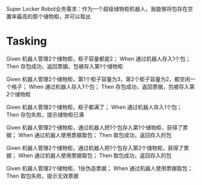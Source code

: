Super Locker Robot业务需求：作为一个超级储物柜机器人，我能够将包存在空置率最高的那个储物柜，并可以取出

# Tasking 

Given 机器人管理2个储物柜，柜子容量都是2；
When 通过机器人存入1个包；
Then 存包成功，返回票据，包被存入第1个储物柜

Given 机器人管理2个储物柜，第1个柜子容量为3，第2个柜子容量为2，都空闲一个格子；
When 通过机器人存入1个包；
Then 存包成功，返回票据，包被存入第2个储物柜

Given 机器人管理2个储物柜，柜子都满了；
When 通过机器人存入1个包；
Then 存包失败，提示储物柜已满

Given 机器人管理2个储物柜，通过机器人把1个包存入第1个储物柜，获得了票据；
When 通过机器人使用票据取包；
Then 取包成功，返回存入的包

Given 机器人管理2个储物柜，通过机器人把1个包存入第2个储物柜，获得了票据；
When 通过机器人使用票据取包；
Then 取包成功，返回存入的包

Given 机器人管理2个储物柜，1张伪造票据；
When 通过机器人使用票据取包；
Then 取包失败，提示无效票据
